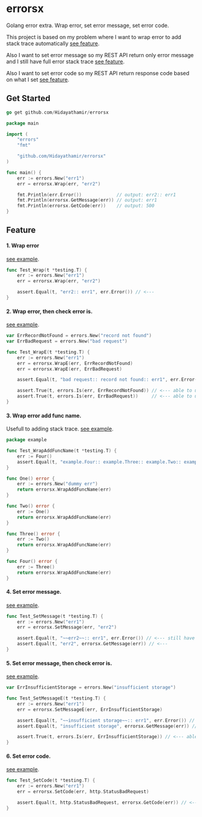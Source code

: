 # errorsx

Golang error extra. Wrap error, set error message, set error code.

This project is based on my problem where I want to wrap error to add stack trace automatically [see feature](#3-wrap-error-add-func-name).

Also I want to set error message so my REST API return only error message and I still have full error stack trace [see feature](#4-set-error-message).

Also I want to set error code so my REST API return response code based on what I set [see feature](#6-set-error-code).

## Get Started

```go
go get github.com/Hidayathamir/errorsx
```

```go
package main

import (
	"errors"
	"fmt"

	"github.com/Hidayathamir/errorsx"
)

func main() {
	err := errors.New("err1")
	err = errorsx.Wrap(err, "err2")

	fmt.Println(err.Error())             // output: err2:: err1
	fmt.Println(errorsx.GetMessage(err)) // output: err1
	fmt.Println(errorsx.GetCode(err))    // output: 500
}
```

## Feature

#### 1. Wrap error

[see example](./example/wrap_test.go).

```go
func Test_Wrap(t *testing.T) {
	err := errors.New("err1")
	err = errorsx.Wrap(err, "err2")

	assert.Equal(t, "err2:: err1", err.Error()) // <---
}
```

#### 2. Wrap error, then check error is.

[see example](./example/wrap_test.go).

```go
var ErrRecordNotFound = errors.New("record not found")
var ErrBadRequest = errors.New("bad request")

func Test_WrapE(t *testing.T) {
	err := errors.New("err1")
	err = errorsx.WrapE(err, ErrRecordNotFound)
	err = errorsx.WrapE(err, ErrBadRequest)

	assert.Equal(t, "bad request:: record not found:: err1", err.Error()) // <---

	assert.True(t, errors.Is(err, ErrRecordNotFound)) // <--- able to use errors.Is
	assert.True(t, errors.Is(err, ErrBadRequest))     // <--- able to use errors.Is
}
```

#### 3. Wrap error add func name.

Usefull to adding stack trace. [see example](./example/wrap_test.go).

```go
package example

func Test_WrapAddFuncName(t *testing.T) {
	err := Four()
	assert.Equal(t, "example.Four:: example.Three:: example.Two:: example.One:: dummy err", err.Error()) // <---
}

func One() error {
	err := errors.New("dummy err")
	return errorsx.WrapAddFuncName(err)
}

func Two() error {
	err := One()
	return errorsx.WrapAddFuncName(err)
}

func Three() error {
	err := Two()
	return errorsx.WrapAddFuncName(err)
}

func Four() error {
	err := Three()
	return errorsx.WrapAddFuncName(err)
}
```

#### 4. Set error message.

[see example](./example/message_test.go).

```go
func Test_SetMessage(t *testing.T) {
	err := errors.New("err1")
	err = errorsx.SetMessage(err, "err2")

	assert.Equal(t, "~~err2~~:: err1", err.Error()) // <--- still have full error
	assert.Equal(t, "err2", errorsx.GetMessage(err)) // <---
}
```

#### 5. Set error message, then check error is.

[see example](./example/message_test.go).

```go
var ErrInsufficientStorage = errors.New("insufficient storage")

func Test_SetMessageE(t *testing.T) {
	err := errors.New("err1")
	err = errorsx.SetMessageE(err, ErrInsufficientStorage)

	assert.Equal(t, "~~insufficient storage~~:: err1", err.Error()) // <--- still have full error
	assert.Equal(t, "insufficient storage", errorsx.GetMessage(err)) // <---

	assert.True(t, errors.Is(err, ErrInsufficientStorage)) // <--- able to use errors.Is
}
```

#### 6. Set error code.

[see example](./example/code_test.go).

```go
func Test_SetCode(t *testing.T) {
	err := errors.New("err1")
	err = errorsx.SetCode(err, http.StatusBadRequest)

	assert.Equal(t, http.StatusBadRequest, errorsx.GetCode(err)) // <---
}
```
